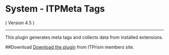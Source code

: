 System - ITPMeta Tags
==========================
( Version 4.5 )
- - -

This plugin generates meta tags and collects data from installed extensions.

##Download
[Download the plugin](https://members.itprism.com/membership/premium-extensions/category/3-itpmeta) from ITPrism members site.

